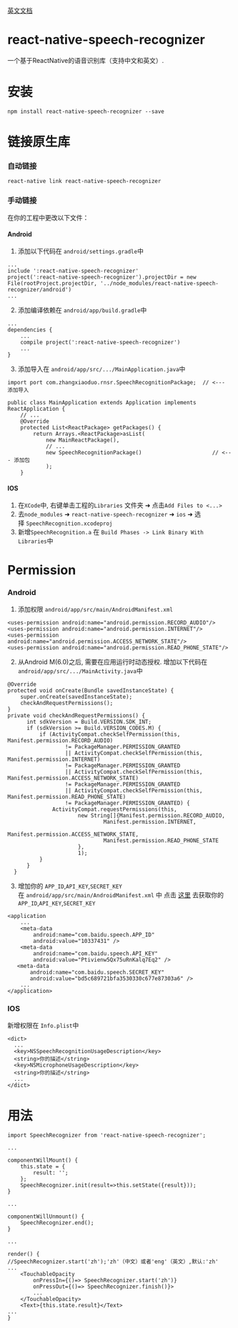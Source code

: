 <a href="https://github.com/Mrzhangxiaoduo/react-native-speech-recognizer/blob/master/README.md">英文文档</a>
# react-native-speech-recognizer
一个基于ReactNative的语音识别库（支持中文和英文）.
# 安装
```
npm install react-native-speech-recognizer --save
```
# 链接原生库
### 自动链接  
```
react-native link react-native-speech-recognizer
```
### 手动链接
在你的工程中更改以下文件：
#### Android

1. 添加以下代码在 `android/settings.gradle`中
```
...
include ':react-native-speech-recognizer'
project(':react-native-speech-recognizer').projectDir = new File(rootProject.projectDir, '../node_modules/react-native-speech-recognizer/android')
...
```
2. 添加编译依赖在 `android/app/build.gradle`中
```
...
dependencies {
    ...
    compile project(':react-native-speech-recognizer')
    ...
}
```
3. 添加导入在 `android/app/src/.../MainApplication.java`中
```
import port com.zhangxiaoduo.rnsr.SpeechRecognitionPackage;  // <--- 添加导入

public class MainApplication extends Application implements ReactApplication {
    // ...
    @Override
    protected List<ReactPackage> getPackages() {
        return Arrays.<ReactPackage>asList(
            new MainReactPackage(),
            // ...
            new SpeechRecognitionPackage()                      // <--- 添加包
            );
    }
```
#### IOS
1. 在`XCode`中, 右键单击工程的`Libraries` 文件夹 ➜ 点击`Add Files to <...>`
2. 去`node_modules` ➜ `react-native-speech-recognizer` ➜ `ios` ➜ 选择 `SpeechRecognition.xcodeproj`
3. 新增`SpeechRecognition.a` 在 `Build Phases -> Link Binary With Libraries`中
# Permission
### Android
1. 添加权限 `android/app/src/main/AndroidManifest.xml`
```
<uses-permission android:name="android.permission.RECORD_AUDIO"/>
<uses-permission android:name="android.permission.INTERNET"/>
<uses-permission android:name="android.permission.ACCESS_NETWORK_STATE"/>
<uses-permission android:name="android.permission.READ_PHONE_STATE"/>
```
2. 从Android M(6.0)之后, 需要在应用运行时动态授权. 增加以下代码在`android/app/src/.../MainActivity.java`中
```
@Override
protected void onCreate(Bundle savedInstanceState) {
    super.onCreate(savedInstanceState);
    checkAndRequestPermissions();
}
private void checkAndRequestPermissions() {
      int sdkVersion = Build.VERSION.SDK_INT;
      if (sdkVersion >= Build.VERSION_CODES.M) {
          if (ActivityCompat.checkSelfPermission(this, Manifest.permission.RECORD_AUDIO)
                  != PackageManager.PERMISSION_GRANTED
                  || ActivityCompat.checkSelfPermission(this, Manifest.permission.INTERNET)
                  != PackageManager.PERMISSION_GRANTED
                  || ActivityCompat.checkSelfPermission(this, Manifest.permission.ACCESS_NETWORK_STATE)
                  != PackageManager.PERMISSION_GRANTED
                  || ActivityCompat.checkSelfPermission(this, Manifest.permission.READ_PHONE_STATE)
                  != PackageManager.PERMISSION_GRANTED) {
              ActivityCompat.requestPermissions(this,
                      new String[]{Manifest.permission.RECORD_AUDIO,
                              Manifest.permission.INTERNET,
                              Manifest.permission.ACCESS_NETWORK_STATE,
                              Manifest.permission.READ_PHONE_STATE
                      },
                      1);
          }
      }
  }
```
3. 增加你的 `APP_ID`,`API_KEY`,`SECRET_KEY` 在 `android/app/src/main/AndroidManifest.xml` 中
点击 <a href="http://yuyin.baidu.com/">这里</a> 去获取你的 `APP_ID`,`API_KEY`,`SECRET_KEY`
```
<application
    ...
    <meta-data
        android:name="com.baidu.speech.APP_ID"
        android:value="10337431" />
    <meta-data
        android:name="com.baidu.speech.API_KEY"
        android:value="Ptivienw5Qx75uRnKalq7Eq2" />
   <meta-data
       android:name="com.baidu.speech.SECRET_KEY"
       android:value="bd5c689721bfa3530330c677e87303a6" />
    ...
</application>
```
### IOS
新增权限在 `Info.plist`中
```
<dict>
  ...
  <key>NSSpeechRecognitionUsageDescription</key>
  <string>你的描述</string>
  <key>NSMicrophoneUsageDescription</key>
  <string>你的描述</string>
  ...
</dict>
```
# 用法
```
import SpeechRecognizer from 'react-native-speech-recognizer';

...

componentWillMount() {
    this.state = {
        result: '';
    };
    SpeechRecognizer.init(result=>this.setState({result}));
}

...

componentWillUnmount() {
    SpeechRecognizer.end();
}

...

render() {
//SpeechRecognizer.start('zh');'zh'（中文）或者'eng'（英文）,默认:'zh'
...
    <TouchableOpacity 
        onPressIn={()=> SpeechRecognizer.start('zh')} 
        onPressOut={()=> SpeechRecognizer.finish()}>
        ...
    </TouchableOpacity>
    <Text>{this.state.result}</Text>
...
}
```
